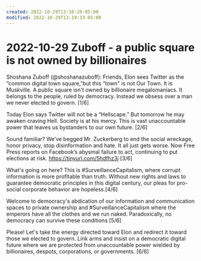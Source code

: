 ```yaml
---
created: 2022-10-29T13:18:29-05:00
modified: 2022-10-29T13:19:33-05:00
---
```

# 2022-10-29 Zuboff - a public square is not owned by billionaires  

Shoshana Zuboff (@shoshanazuboff): Friends, Elon sees Twitter as the “common digital town square,”but this “town" is not Our Town. It is Muskville.  A public square isn't owned by billionaire megalomaniacs. It belongs to the people, ruled by democracy. Instead we obsess over a man we never elected to govern. [1/6]

Today Elon says Twitter will not be a “Hellscape.” But tomorrow he may awaken craving Hell. Society is at his mercy. This is vast unaccountable power that leaves us bystanders to our own future. [2/6]

Sound familiar? We’ve begged Mr. Zuckerberg to end the social wreckage, honor privacy, stop disinformation and hate. It all just gets worse. Now Free Press reports on Facebook’s abysmal failure to act, continuing to put  elections at risk. https://tinyurl.com/5hdfhz3j [3/6]

What's going on here? This is #SurveillanceCapitalism, where corrupt information is more profitable than truth.  Without new rights and laws to guarantee democratic principles in this digital century, our pleas for pro-social corporate behavior are hopeless.[4/6]

Welcome to democracy's abdication of our information and communication spaces to private ownership and #SurveillanceCapitalism where the emperors have all the clothes and we run naked. Paradoxically, no democracy can survive these conditions  [5/6]

Please! Let's take the energy directed toward Elon and redirect it toward those we elected to govern. Link arms and insist on a democratic digital future where we are protected from unaccountable power wielded by billionaires, despots, corporations, or governments. [6/6]
